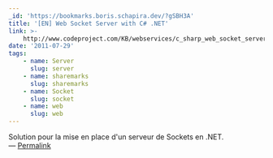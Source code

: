 ```yaml
---
_id: 'https://bookmarks.boris.schapira.dev/?gSBH3A'
title: '[EN] Web Socket Server with C# .NET'
link: >-
    http://www.codeproject.com/KB/webservices/c_sharp_web_socket_server.aspx?msg=3364691
date: '2011-07-29'
tags:
    - name: Server
      slug: server
    - name: sharemarks
      slug: sharemarks
    - name: Socket
      slug: socket
    - name: web
      slug: web
---
```


Solution pour la mise en place d'un serveur de Sockets en .NET. <br>&#8212;
<a href="https://bookmarks.boris.schapira.dev/?gSBH3A" title="Permalink">Permalink</a>
